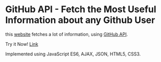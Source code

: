 # GitHub API - Fetch the Most Useful Information about any Github User

this [website](https://saharrsaber.github.io/github-api/) fetches a lot of information, using [GitHub API](https://docs.github.com/en/rest).

Try it Now! [Link](https://saharrsaber.github.io/github-api/)

Implemented using JavaScript ES6, AJAX, JSON, HTML5, CSS3. 
